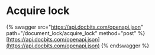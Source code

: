 # Acquire lock

{% swagger src="https://api.docbits.com/openapi.json" path="/document_lock/acquire_lock" method="post" %}
[https://api.docbits.com/openapi.json](https://api.docbits.com/openapi.json)
{% endswagger %}
